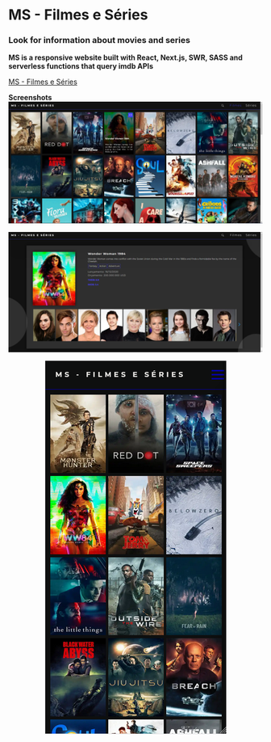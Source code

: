 # MS - Filmes e Séries

### Look for information about movies and series

**MS is a responsive website built with React, Next.js, SWR, SASS and serverless functions that query imdb APIs**

[MS - Filmes e Séries](https://ms-movies.vercel.app/)

****Screenshots****
![](/screenshots/ms1.png?w=512)

![](/screenshots/ms2.png?w=512)

<div style="text-align:center"><img src="/screenshots/ms3.png?w=360"/></div>
